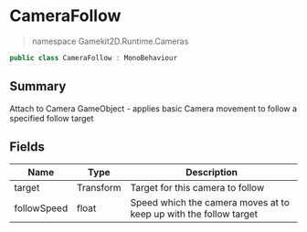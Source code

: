 # CameraFollow
> namespace Gamekit2D.Runtime.Cameras

````csharp
public class CameraFollow : MonoBehaviour
````

## Summary
Attach to Camera GameObject - applies basic Camera movement to follow a specified follow target

## Fields
| Name | Type | Description |
|------|------|-------------|
| target | Transform | Target for this camera to follow |
| followSpeed | float | Speed which the camera moves at to keep up with the follow target |
